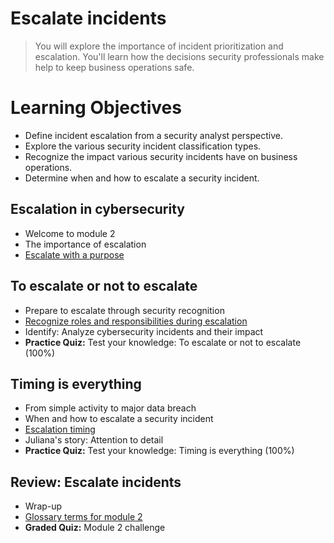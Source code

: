 # Escalate incidents
> You will explore the importance of incident prioritization and escalation. You'll learn how the decisions security professionals make help to keep business operations safe.
# Learning Objectives
- Define incident escalation from a security analyst perspective.
- Explore the various security incident classification types.
- Recognize the impact various security incidents have on business operations.
- Determine when and how to escalate a security incident.
## Escalation in cybersecurity
- Welcome to module 2
- The importance of escalation
- [Escalate with a purpose](https://github.com/KailaniBailey/Google-Cybersecurity-Professional-Certificate/tree/main/Course%208:%20Put%20It%20to%20Work:%20Prepare%20for%20Cybersecurity%20Jobs/Escalate%20incidents/Escalate%20with%20a%20purpose)
## To escalate or not to escalate
- Prepare to escalate through security recognition
- [Recognize roles and responsibilities during escalation](https://github.com/KailaniBailey/Google-Cybersecurity-Professional-Certificate/tree/main/Course%208:%20Put%20It%20to%20Work:%20Prepare%20for%20Cybersecurity%20Jobs/Escalate%20incidents/Recognize%20roles%20and%20responsibilities%20during%20escalation)
- Identify: Analyze cybersecurity incidents and their impact
- **Practice Quiz:** Test your knowledge: To escalate or not to escalate (100%)
## Timing is everything
- From simple activity to major data breach
- When and how to escalate a security incident
- [Escalation timing](https://github.com/KailaniBailey/Google-Cybersecurity-Professional-Certificate/tree/main/Course%208:%20Put%20It%20to%20Work:%20Prepare%20for%20Cybersecurity%20Jobs/Escalate%20incidents/Escalation%20timing)
- Juliana's story: Attention to detail
- **Practice Quiz:** Test your knowledge: Timing is everything (100%)
## Review: Escalate incidents
- Wrap-up
- [Glossary terms for module 2](https://github.com/KailaniBailey/Google-Cybersecurity-Professional-Certificate/tree/main/Course%208:%20Put%20It%20to%20Work:%20Prepare%20for%20Cybersecurity%20Jobs/Escalate%20incidents/Glossary%20terms%20for%20module%202)
- **Graded Quiz:** Module 2 challenge
